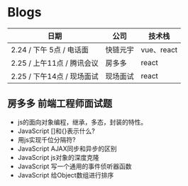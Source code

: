 # Blogs



| 日期                        | 公司     | 技术栈     |
| --------------------------- | -------- | ---------- |
| 2.24  / 下午 5点 / 电话面   | 快链元宇 | vue、react |
| 2.25  / 上午11点 / 腾讯会议 | 房多多   | react      |
| 2.25 /  下午14点 / 现场面试 | 现场面试 | react      |



## 房多多 前端工程师面试题

- js的面向对象编程，继承，多态，封装的特性。
- JavaScript []和{}表示什么?
- 用js实现千位分隔符?
- JavaScript AJAX同步和异步的区别
- JavaScript js对象的深度克隆
- JavaScript 写一个通用的事件侦听器函数
- JavaScript 给Object数组进行排序

  

